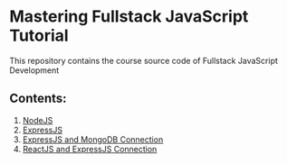 # Mastering Fullstack JavaScript Tutorial

This repository contains the course source code of Fullstack JavaScript Development

## Contents:

1.  [NodeJS](https://github.com/sdmhsn/fullstack-js-tutorial/tree/01-nodejs)
2.  [ExpressJS](https://github.com/sdmhsn/fullstack-js-tutorial/tree/02-expressjs)
3.  [ExpressJS and MongoDB Connection](https://github.com/sdmhsn/fullstack-js-tutorial/tree/03-expressjs-mongodb-connection)
4.  [ReactJS and ExpressJS Connection](https://github.com/sdmhsn/fullstack-js-tutorial/tree/04-reactjs-expressjs-connection)
